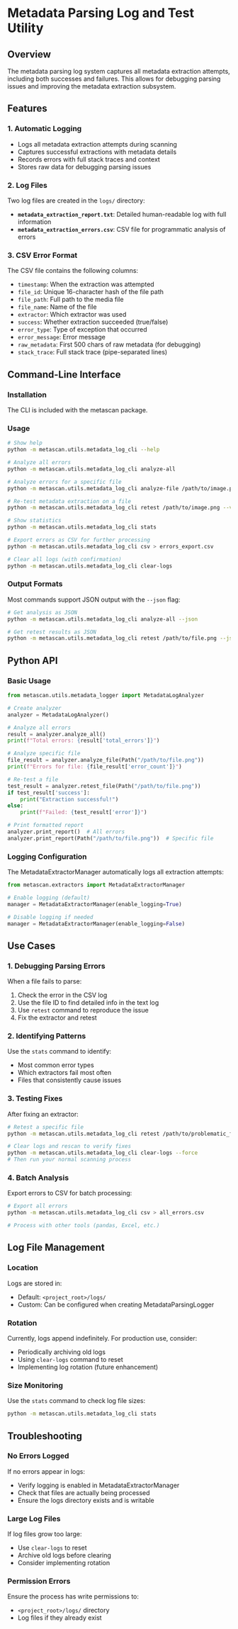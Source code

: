 # Metadata Parsing Log and Test Utility

## Overview

The metadata parsing log system captures all metadata extraction attempts, including both successes and failures. This allows for debugging parsing issues and improving the metadata extraction subsystem.

## Features

### 1. Automatic Logging
- Logs all metadata extraction attempts during scanning
- Captures successful extractions with metadata details
- Records errors with full stack traces and context
- Stores raw data for debugging parsing issues

### 2. Log Files

Two log files are created in the `logs/` directory:

- **`metadata_extraction_report.txt`**: Detailed human-readable log with full information
- **`metadata_extraction_errors.csv`**: CSV file for programmatic analysis of errors

### 3. CSV Error Format

The CSV file contains the following columns:
- `timestamp`: When the extraction was attempted
- `file_id`: Unique 16-character hash of the file path
- `file_path`: Full path to the media file
- `file_name`: Name of the file
- `extractor`: Which extractor was used
- `success`: Whether extraction succeeded (true/false)
- `error_type`: Type of exception that occurred
- `error_message`: Error message
- `raw_metadata`: First 500 chars of raw metadata (for debugging)
- `stack_trace`: Full stack trace (pipe-separated lines)

## Command-Line Interface

### Installation
The CLI is included with the metascan package.

### Usage

```bash
# Show help
python -m metascan.utils.metadata_log_cli --help

# Analyze all errors
python -m metascan.utils.metadata_log_cli analyze-all

# Analyze errors for a specific file
python -m metascan.utils.metadata_log_cli analyze-file /path/to/image.png

# Re-test metadata extraction on a file
python -m metascan.utils.metadata_log_cli retest /path/to/image.png --verbose

# Show statistics
python -m metascan.utils.metadata_log_cli stats

# Export errors as CSV for further processing
python -m metascan.utils.metadata_log_cli csv > errors_export.csv

# Clear all logs (with confirmation)
python -m metascan.utils.metadata_log_cli clear-logs
```

### Output Formats

Most commands support JSON output with the `--json` flag:

```bash
# Get analysis as JSON
python -m metascan.utils.metadata_log_cli analyze-all --json

# Get retest results as JSON
python -m metascan.utils.metadata_log_cli retest /path/to/file.png --json
```

## Python API

### Basic Usage

```python
from metascan.utils.metadata_logger import MetadataLogAnalyzer

# Create analyzer
analyzer = MetadataLogAnalyzer()

# Analyze all errors
result = analyzer.analyze_all()
print(f"Total errors: {result['total_errors']}")

# Analyze specific file
file_result = analyzer.analyze_file(Path("/path/to/file.png"))
print(f"Errors for file: {file_result['error_count']}")

# Re-test a file
test_result = analyzer.retest_file(Path("/path/to/file.png"))
if test_result['success']:
    print("Extraction successful!")
else:
    print(f"Failed: {test_result['error']}")

# Print formatted report
analyzer.print_report()  # All errors
analyzer.print_report(Path("/path/to/file.png"))  # Specific file
```

### Logging Configuration

The MetadataExtractorManager automatically logs all extraction attempts:

```python
from metascan.extractors import MetadataExtractorManager

# Enable logging (default)
manager = MetadataExtractorManager(enable_logging=True)

# Disable logging if needed
manager = MetadataExtractorManager(enable_logging=False)
```

## Use Cases

### 1. Debugging Parsing Errors
When a file fails to parse:
1. Check the error in the CSV log
2. Use the file ID to find detailed info in the text log
3. Use `retest` command to reproduce the issue
4. Fix the extractor and retest

### 2. Identifying Patterns
Use the `stats` command to identify:
- Most common error types
- Which extractors fail most often
- Files that consistently cause issues

### 3. Testing Fixes
After fixing an extractor:
```bash
# Retest a specific file
python -m metascan.utils.metadata_log_cli retest /path/to/problematic_file.png

# Clear logs and rescan to verify fixes
python -m metascan.utils.metadata_log_cli clear-logs --force
# Then run your normal scanning process
```

### 4. Batch Analysis
Export errors to CSV for batch processing:
```bash
# Export all errors
python -m metascan.utils.metadata_log_cli csv > all_errors.csv

# Process with other tools (pandas, Excel, etc.)
```

## Log File Management

### Location
Logs are stored in:
- Default: `<project_root>/logs/`
- Custom: Can be configured when creating MetadataParsingLogger

### Rotation
Currently, logs append indefinitely. For production use, consider:
- Periodically archiving old logs
- Using `clear-logs` command to reset
- Implementing log rotation (future enhancement)

### Size Monitoring
Use the `stats` command to check log file sizes:
```bash
python -m metascan.utils.metadata_log_cli stats
```

## Troubleshooting

### No Errors Logged
If no errors appear in logs:
- Verify logging is enabled in MetadataExtractorManager
- Check that files are actually being processed
- Ensure the logs directory exists and is writable

### Large Log Files
If log files grow too large:
- Use `clear-logs` to reset
- Archive old logs before clearing
- Consider implementing rotation

### Permission Errors
Ensure the process has write permissions to:
- `<project_root>/logs/` directory
- Log files if they already exist